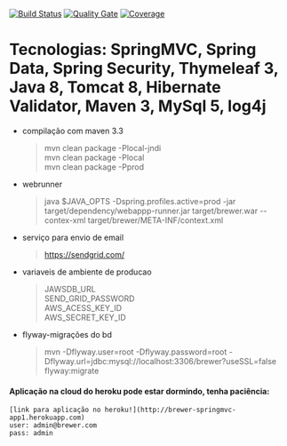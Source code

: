 [![Build Status](https://travis-ci.org/rfaguiar/spring-mvc-brewer.svg?branch=master)](https://travis-ci.org/rfaguiar/spring-mvc-brewer) [![Quality Gate](https://sonarcloud.io/api/project_badges/measure?project=com.brewer%3Abrewer&metric=alert_status)](https://sonarcloud.io/dashboard?id=com.brewer%3Abrewer) [![Coverage](https://sonarcloud.io/api/project_badges/measure?project=com.brewer%3Abrewer&metric=coverage)](https://sonarcloud.io/component_measures?id=com.brewer%3Abrewer&metric=coverage)  

# Tecnologias: SpringMVC, Spring Data, Spring Security, Thymeleaf 3, Java 8, Tomcat 8, Hibernate Validator, Maven 3, MySql 5, log4j  

* compilação com maven 3.3  
    > mvn clean package -Plocal-jndi  
    > mvn clean package -Plocal  
    > mvn clean package -Pprod  
* webrunner  
    > java $JAVA_OPTS -Dspring.profiles.active=prod -jar target/dependency/webappp-runner.jar target/brewer.war --contex-xml target/brewer/META-INF/context.xml  
* serviço para envio de email  
    > https://sendgrid.com/  
* variaveis de ambiente de producao  
    > JAWSDB_URL  
    > SEND_GRID_PASSWORD  
    > AWS_ACESS_KEY_ID  
    > AWS_SECRET_KEY_ID  
* flyway-migrações do bd  
    > mvn -Dflyway.user=root -Dflyway.password=root -Dflyway.url=jdbc:mysql://localhost:3306/brewer?useSSL=false flyway:migrate  

#### Aplicação na cloud do heroku pode estar dormindo, tenha paciência:  
    [link para aplicação no heroku!](http://brewer-springmvc-app1.herokuapp.com)
    user: admin@brewer.com  
    pass: admin  
